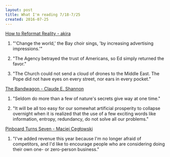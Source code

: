 ```yaml
---
layout: post
title: What I'm reading 7/18-7/25
created: 2016-07-25
---
```


[How to Reformat Reality - akira](https://status451.com/2016/07/21/how-to-reformat-reality/)

1. "'Change the world,' the Bay choir sings, 'by increasing advertising impressions.'"

2. "The Agency betrayed the trust of Americans, so Ed simply returned the favor."

3. "The Church could not send a cloud of drones to the Middle East. The Pope did not have eyes on every street, nor ears in every pocket."

[The Bandwagon - Claude E. Shannon](http://dsp.rice.edu/sites/dsp.rice.edu/files/shannon-bandwagon.pdf)

1. "Seldom do more than a few of nature's secrets give way at one time."

2. "It will be all too easy for our somewhat artificial prosperity to collapse overnight when it is realized that the use of a few exciting words like information, entropy, redundancy, do not solve all our problems."

[Pinboard Turns Seven - Maciej Cegłowski](https://blog.pinboard.in/2016/07/pinboard_turns_seven/)

1. "I've added revenue this year because I'm no longer afraid of competitors, and I'd like to encourage people who are considering doing their own one- or zero-person business."
